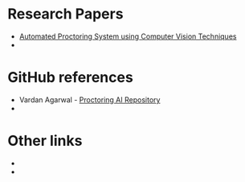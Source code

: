 # Research Papers
- [Automated Proctoring System using Computer Vision Techniques](https://ieeexplore.ieee.org/abstract/document/9526411)
- 

# GitHub references
- Vardan Agarwal - [Proctoring AI Repository](https://github.com/vardanagarwal/Proctoring-AI)
- 

# Other links
- 
- 
